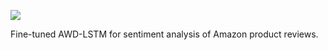 ![](https://img.shields.io/badge/library-fastai-ff69b4.svg)

Fine-tuned AWD-LSTM for sentiment analysis of Amazon product reviews.
